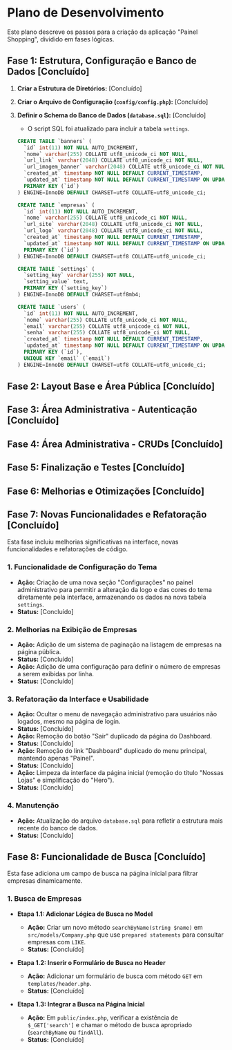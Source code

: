 # Plano de Desenvolvimento

Este plano descreve os passos para a criação da aplicação "Painel Shopping", dividido em fases lógicas.

## Fase 1: Estrutura, Configuração e Banco de Dados [Concluído]

1.  **Criar a Estrutura de Diretórios:** [Concluído]
2.  **Criar o Arquivo de Configuração (`config/config.php`):** [Concluído]
3.  **Definir o Schema do Banco de Dados (`database.sql`):** [Concluído]
    *   O script SQL foi atualizado para incluir a tabela `settings`.

    ```sql
    CREATE TABLE `banners` (
      `id` int(11) NOT NULL AUTO_INCREMENT,
      `nome` varchar(255) COLLATE utf8_unicode_ci NOT NULL,
      `url_link` varchar(2048) COLLATE utf8_unicode_ci NOT NULL,
      `url_imagem_banner` varchar(2048) COLLATE utf8_unicode_ci NOT NULL,
      `created_at` timestamp NOT NULL DEFAULT CURRENT_TIMESTAMP,
      `updated_at` timestamp NOT NULL DEFAULT CURRENT_TIMESTAMP ON UPDATE CURRENT_TIMESTAMP,
      PRIMARY KEY (`id`)
    ) ENGINE=InnoDB DEFAULT CHARSET=utf8 COLLATE=utf8_unicode_ci;

    CREATE TABLE `empresas` (
      `id` int(11) NOT NULL AUTO_INCREMENT,
      `nome` varchar(255) COLLATE utf8_unicode_ci NOT NULL,
      `url_site` varchar(2048) COLLATE utf8_unicode_ci NOT NULL,
      `url_logo` varchar(2048) COLLATE utf8_unicode_ci NOT NULL,
      `created_at` timestamp NOT NULL DEFAULT CURRENT_TIMESTAMP,
      `updated_at` timestamp NOT NULL DEFAULT CURRENT_TIMESTAMP ON UPDATE CURRENT_TIMESTAMP,
      PRIMARY KEY (`id`)
    ) ENGINE=InnoDB DEFAULT CHARSET=utf8 COLLATE=utf8_unicode_ci;

    CREATE TABLE `settings` (
      `setting_key` varchar(255) NOT NULL,
      `setting_value` text,
      PRIMARY KEY (`setting_key`)
    ) ENGINE=InnoDB DEFAULT CHARSET=utf8mb4;

    CREATE TABLE `users` (
      `id` int(11) NOT NULL AUTO_INCREMENT,
      `nome` varchar(255) COLLATE utf8_unicode_ci NOT NULL,
      `email` varchar(255) COLLATE utf8_unicode_ci NOT NULL,
      `senha` varchar(255) COLLATE utf8_unicode_ci NOT NULL,
      `created_at` timestamp NOT NULL DEFAULT CURRENT_TIMESTAMP,
      `updated_at` timestamp NOT NULL DEFAULT CURRENT_TIMESTAMP ON UPDATE CURRENT_TIMESTAMP,
      PRIMARY KEY (`id`),
      UNIQUE KEY `email` (`email`)
    ) ENGINE=InnoDB DEFAULT CHARSET=utf8 COLLATE=utf8_unicode_ci;
    ```

## Fase 2: Layout Base e Área Pública [Concluído]
## Fase 3: Área Administrativa - Autenticação [Concluído]
## Fase 4: Área Administrativa - CRUDs [Concluído]
## Fase 5: Finalização e Testes [Concluído]
## Fase 6: Melhorias e Otimizações [Concluído]

## Fase 7: Novas Funcionalidades e Refatoração [Concluído]

Esta fase incluiu melhorias significativas na interface, novas funcionalidades e refatorações de código.

### 1. Funcionalidade de Configuração do Tema

*   **Ação:** Criação de uma nova seção "Configurações" no painel administrativo para permitir a alteração da logo e das cores do tema diretamente pela interface, armazenando os dados na nova tabela `settings`.
*   **Status:** [Concluído]

### 2. Melhorias na Exibição de Empresas

*   **Ação:** Adição de um sistema de paginação na listagem de empresas na página pública.
*   **Status:** [Concluído]
*   **Ação:** Adição de uma configuração para definir o número de empresas a serem exibidas por linha.
*   **Status:** [Concluído]

### 3. Refatoração da Interface e Usabilidade

*   **Ação:** Ocultar o menu de navegação administrativo para usuários não logados, mesmo na página de login.
*   **Status:** [Concluído]
*   **Ação:** Remoção do botão "Sair" duplicado da página do Dashboard.
*   **Status:** [Concluído]
*   **Ação:** Remoção do link "Dashboard" duplicado do menu principal, mantendo apenas "Painel".
*   **Status:** [Concluído]
*   **Ação:** Limpeza da interface da página inicial (remoção do título "Nossas Lojas" e simplificação do "Hero").
*   **Status:** [Concluído]

### 4. Manutenção

*   **Ação:** Atualização do arquivo `database.sql` para refletir a estrutura mais recente do banco de dados.
*   **Status:** [Concluído]

## Fase 8: Funcionalidade de Busca [Concluído]

Esta fase adiciona um campo de busca na página inicial para filtrar empresas dinamicamente.

### 1. Busca de Empresas

*   **Etapa 1.1: Adicionar Lógica de Busca no Model**
    *   **Ação:** Criar um novo método `searchByName(string $name)` em `src/models/Company.php` que use `prepared statements` para consultar empresas com `LIKE`.
    *   **Status:** [Concluído]

*   **Etapa 1.2: Inserir o Formulário de Busca no Header**
    *   **Ação:** Adicionar um formulário de busca com método `GET` em `templates/header.php`.
    *   **Status:** [Concluído]

*   **Etapa 1.3: Integrar a Busca na Página Inicial**
    *   **Ação:** Em `public/index.php`, verificar a existência de `$_GET['search']` e chamar o método de busca apropriado (`searchByName` ou `findAll`).
    *   **Status:** [Concluído]